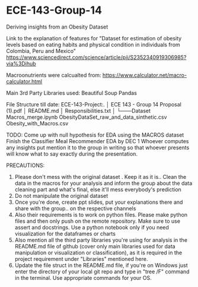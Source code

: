 # ECE-143-Group-14
Deriving insights from an Obesity Dataset

Link to the explanation of features for "Dataset for estimation of obesity levels based on eating habits and physical condition in individuals from Colombia, Peru and Mexico"
https://www.sciencedirect.com/science/article/pii/S2352340919306985?via%3Dihub

Macroonutrients were calcualted from: 
https://www.calculator.net/macro-calculator.html

 Main 3rd Party Libraries used:
Beautiful Soup
Pandas

File Structure till date:
ECE-143-Project:.
│   ECE 143 - Group 14 Proposal (1).pdf
│   README.md
│   Responsibilities.txt
│
└───Dataset
        Macros_merge.ipynb
        ObesityDataSet_raw_and_data_sinthetic.csv
        Obesity_with_Macros.csv

TODO:
Come up with null hypothesis for EDA using the MACROS dataset
Finish the Classifier
Meal Recommender
EDA by DEC 1
Whoever computes any insights put mention it to the group in writing so that whoever presents will know what to say exactly during the presentation.

PRECAUTIONS:
1) Please don't mess with the original dataset . Keep it as it is.. Clean the data in the macros for your analysis and inform the group about the data cleaning part and what's final, else it'll mess everybody's prediction
2) Do not manipulate the original dataset
3) Once you're done, create ppt slides, put your explanations there and share with the group.. on the respective channels
4) Also their requirements is to work on python files. Please make python files and then only push on the remote repository. Make sure to use assert and docstrings. Use a python notebook only if you need visualization for the dataframes or charts
5) Also mention all the third party libraries you're using for analysis in the README.md file of github (cover only main libraries used for data manipulation or visualization or classification), as it is required in the project requirement under "Libraries" mentioned here.
6) Update the file struct in the README.md file, if you're on Windows just enter the directory of your local git repo and type in "tree /F" command in the terminal. Use appropriate commands for your OS. 






